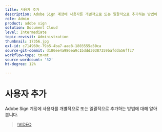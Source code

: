 ```yaml
---
title: 사용자 추가
description: Adobe Sign 계정에 사용자를 개별적으로 또는 일괄적으로 추가하는 방법에 대해 알아봅니다
role: Admin
product: adobe sign
solution: Document Cloud
level: Intermediate
topic-revisit: Administration
thumbnail: 17356.jpg
exl-id: c714969c-79b5-4ba7-aae8-1803555a50ca
source-git-commit: d180ee4a986ea9c1bddd30387359bafdda56ffc7
workflow-type: tm+mt
source-wordcount: '32'
ht-degree: 12%

---
```


# 사용자 추가

Adobe Sign 계정에 사용자를 개별적으로 또는 일괄적으로 추가하는 방법에 대해 알아봅니다.

>[!VIDEO](https://video.tv.adobe.com/v/17356?hidetitle=true)
